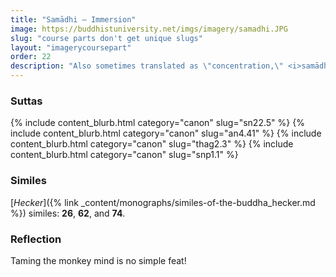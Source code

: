 ```yaml
---
title: "Samādhi — Immersion"
image: https://buddhistuniversity.net/imgs/imagery/samadhi.JPG
slug: "course parts don't get unique slugs"
layout: "imagerycoursepart"
order: 22
description: "Also sometimes translated as \"concentration,\" <i>samādhi</i> is a special state of consciousness where the mind is unbiased by greed, aversion, sloth, restlessness, or doubt."
---
```


### Suttas
<p>
{% include content_blurb.html category="canon" slug="sn22.5" %}
{% include content_blurb.html category="canon" slug="an4.41" %}
{% include content_blurb.html category="canon" slug="thag2.3" %}
{% include content_blurb.html category="canon" slug="snp1.1" %}
</p>

### Similes

[_Hecker_]({% link _content/monographs/similes-of-the-buddha_hecker.md %}) similes: **26**, **62**, and **74**.

### Reflection

Taming the monkey mind is no simple feat!


